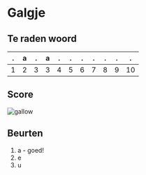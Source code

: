 # Galgje

## Te raden woord

|.|a|.|a|.|.|.|.|.|.|.|
|-|-|-|-|-|-|-|-|-|-|-|
|1|2|3|3|4|5|6|7|8|9|10|

## Score
![gallow](./images/1.png)

## Beurten
1. a - goed!
2. e
3. u